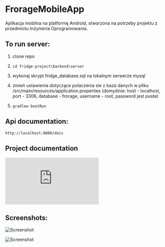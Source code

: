 # FrorageMobileApp
Aplikacja mobilna na platformę Android, stworzona na potrzeby projektu z przedmiotu Inżynieria Oprogramowania.

## To run server:

1. clone repo

2. `cd fridge-project\backend\server`

3. wykonaj skrypt fridge_database.sql na lokalnym serwerze mysql

4. zmień ustawienia dotyczące polaczenia sie z baza danych w pliku  /src/main/resources/application.properties (domyślnie: host - localhost, port - 3306, database - frorage, username - root, password jest puste)

5. `gradlew bootRun`

## Api documentation:

`http://localhost:8080/docs`

## Project documentation

![PDF](https://github.com/jserweta/FrorageMobileApp/blob/master/Dokumentacja.pdf)

## Screenshots:

![Screenshot](https://github.com/jserweta/FrorageMobileApp/blob/master/loginScreen.jpg)

![Screenshot](https://github.com/jserweta/FrorageMobileApp/blob/master/productsScreen.jpg)
